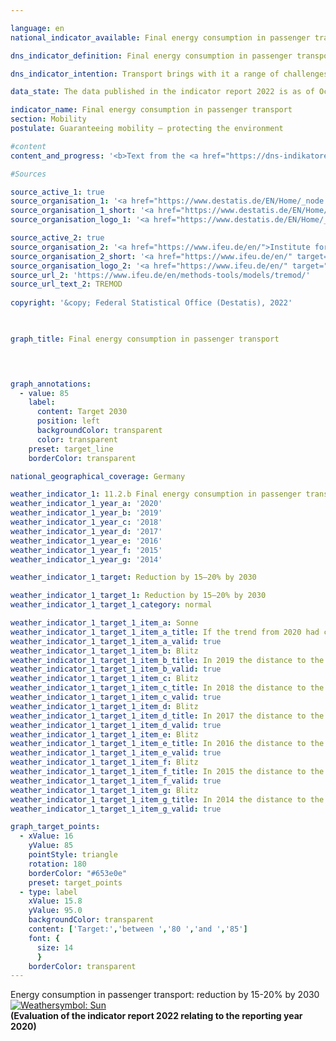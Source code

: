 ```yaml
---

language: en    
national_indicator_available: Final energy consumption in passenger transport    

dns_indicator_definition: Final energy consumption in passenger transport represents energy consumption due to the carriage of people by rail, by air and by road (public and private transport) within Germany.    

dns_indicator_intention: Transport brings with it a range of challenges. For instance, noise and air pollution impair quality of life, especially in cities, and traffic-related emissions contribute to climate change. The emission of harmful greenhouse gases is linked to the energy consumed for transport purposes.<br>The aim is to reduce final energy consumption in passenger transport by 15&nbsp;to 20% by 2030.    

data_state: The data published in the indicator report 2022 is as of Oct 31 2022. The data shown on this platform is updated regularly, so that more current data may be available online than published in the <a href="https://dns-indikatoren.de/assets/publications/reports/en/2022.pdf">indicator report 2022</a>.    

indicator_name: Final energy consumption in passenger transport    
section: Mobility    
postulate: Guaranteeing mobility – protecting the environment    

#content     
content_and_progress: '<b>Text from the <a href="https://dns-indikatoren.de/assets/publications/reports/en/2021.pdf">Indicator Report 2021&nbsp;</a></b><br><br>The data regarding domestic final energy consumption originates from the <abbr title="Transport Emission Estimation Model">TREMOD</abbr> (Transport Emissions Estimation Model) database at the Institute for Energy and Environmental Research. <abbr title="Transport Emission Estimation Model">TREMOD</abbr> is a model for evaluating transport emissions. The data record fuel consumption associated with passenger transport within Germany, irrespective of where refuelling takes place (in accordance with the principle of actual final consumption). “Final energy” refers to that part of the total energy used that is directly consumed in transport, so it excludes conversion losses that arise during the production of fuels as well as any pipeline losses that may occur.<br><br>The volume of passenger transport is expressed in terms of the number of passenger-kilometres travelled. Provided by <abbr title="Transport Emission Estimation Model">TREMOD</abbr>, this figure is used to calculate the specific level of energy consumption in this sector. In the aviation statistics, only domestic flights are taken into account. International flights departing from or landing in German territory are not counted. Nor is waterborne passenger transport included.<br><br>Some 30.1% of overall final energy consumption can be attributed to transport. Of this, more than 70% is accounted for by passenger transport. Savings in final energy consumption in passenger transport therefore have a marked effect on total energy consumption in Germany. The number of passenger-kilometres provides information about the extent to which transport intensity or the distance per transported tonne changes. In addition to final energy consumption, the indicator also examines energy efficiency in passenger transport, measured in terms of energy consumption per passenger-kilometre.<br><br>Final energy consumption in passenger transport decreased by a total of 0.9% between 2005&nbsp;and 2018. However, analysis of progress since 2008&nbsp;reveals that the indicator value increased by 1.1%, meaning that final energy consumption in passenger transport is developing contrary to the target set in the German Sustainable Development Strategy.<br><br>Although the number of passenger-kilometres covered increased by 9.0% between 2005&nbsp;and 2018, energy consumption with reference to all forms of transport fell by 9.1% to 1.49&nbsp;megajoules per passenger-kilometre during the same period. This indicates a notable increase in efficiency in passenger transport. A particularly large share of the efficiency gain can be attributed to the railways. The number of passenger-kilometres travelled by rail rose by 25.3%, while final energy consumption was reduced by 8.9%. This equates to a 27.3% increase in efficiency. A significant increase in efficiency was also achieved in aviation, with a 17.1% rise compared with 2005. Road transport registered a slight gain in efficiency of 7.4% recently, thanks to a rise in passenger-kilometres, even though final energy consumption remained almost constant (-0.5%).<br><br>Private motorised transport by car or two-wheeled vehicle accounted for 81.4% of total passenger transport volumes in 2018. Its share in 2017&nbsp;was 81.6%. It can be subdivided into various categories. In 2017&nbsp;(more recent figures not yet available), work-related transport, <abbr title="that is to say (id est)">i.e.</abbr> commuter traffic and business travel, accounted for the largest share, at 39.2%, followed by recreational transport at 29.5%. Travel for shopping accounted for 17.1%. These purpose-based categories of transport have developed differently since 2005. Work-related travel in particularly has increased significantly (+30.0%), while journeys for recreation or shopping have declined (-11.4% and -2.7% respectively).'    

#Sources    

source_active_1: true
source_organisation_1: '<a href="https://www.destatis.de/EN/Home/_node.html">Federal Statistical Office</a>'
source_organisation_1_short: '<a href="https://www.destatis.de/EN/Home/_node.html" target="_blank">Federal Statistical Office</a>'
source_organisation_logo_1: '<a href="https://www.destatis.de/EN/Home/_node.html" target="_blank"><img src="https://dnsUpgradeEnvironment.github.io/dns-indicators/public/OrgImgEn/destatis.png" alt="Federal Statistical Office" title=" Click here to visit the homepage of the organizationFederal Statistical Office" style="height:60px; width:148px; border: transparent"/></a>'

source_active_2: true
source_organisation_2: '<a href="https://www.ifeu.de/en/">Institute for Energy and Environmental Research</a>'
source_organisation_2_short: '<a href="https://www.ifeu.de/en/" target="_blank">Institute for Energy and Environmental Research</a>'
source_organisation_logo_2: '<a href="https://www.ifeu.de/en/" target="_blank"><img src="https://dnsUpgradeEnvironment.github.io/dns-indicators/public/OrgImgEn/ifeu.png" alt="Institute for Energy and Environmental Research" title=" Click here to visit the homepage of the organizationInstitute for Energy and Environmental Research" style="height:60px; width:148px; border: transparent"/></a>'
source_url_2: 'https://www.ifeu.de/en/methods-tools/models/tremod/'
source_url_text_2: TREMOD
    
copyright: '&copy; Federal Statistical Office (Destatis), 2022'    

    

graph_title: Final energy consumption in passenger transport    

    


graph_annotations:
  - value: 85
    label:
      content: Target 2030
      position: left
      backgroundColor: transparent
      color: transparent
    preset: target_line
    borderColor: transparent        

national_geographical_coverage: Germany    

weather_indicator_1: 11.2.b Final energy consumption in passenger transport
weather_indicator_1_year_a: '2020'
weather_indicator_1_year_b: '2019'
weather_indicator_1_year_c: '2018'
weather_indicator_1_year_d: '2017'
weather_indicator_1_year_e: '2016'
weather_indicator_1_year_f: '2015'
weather_indicator_1_year_g: '2014'

weather_indicator_1_target: Reduction by 15–20% by 2030

weather_indicator_1_target_1: Reduction by 15–20% by 2030
weather_indicator_1_target_1_category: normal

weather_indicator_1_target_1_item_a: Sonne
weather_indicator_1_target_1_item_a_title: If the trend from 2020 had continued, the target value would have been reached or missed by less than 5% of the difference between the target value and the value at that time.
weather_indicator_1_target_1_item_a_valid: true
weather_indicator_1_target_1_item_b: Blitz
weather_indicator_1_target_1_item_b_title: In 2019 the distance to the target was constantly high or had increased. Thus, the indicator did not develop in the desired direction.
weather_indicator_1_target_1_item_b_valid: true
weather_indicator_1_target_1_item_c: Blitz
weather_indicator_1_target_1_item_c_title: In 2018 the distance to the target was constantly high or had increased. Thus, the indicator did not develop in the desired direction.
weather_indicator_1_target_1_item_c_valid: true
weather_indicator_1_target_1_item_d: Blitz
weather_indicator_1_target_1_item_d_title: In 2017 the distance to the target was constantly high or had increased. Thus, the indicator did not develop in the desired direction.
weather_indicator_1_target_1_item_d_valid: true
weather_indicator_1_target_1_item_e: Blitz
weather_indicator_1_target_1_item_e_title: In 2016 the distance to the target was constantly high or had increased. Thus, the indicator did not develop in the desired direction.
weather_indicator_1_target_1_item_e_valid: true
weather_indicator_1_target_1_item_f: Blitz
weather_indicator_1_target_1_item_f_title: In 2015 the distance to the target was constantly high or had increased. Thus, the indicator did not develop in the desired direction.
weather_indicator_1_target_1_item_f_valid: true
weather_indicator_1_target_1_item_g: Blitz
weather_indicator_1_target_1_item_g_title: In 2014 the distance to the target was constantly high or had increased. Thus, the indicator did not develop in the desired direction.
weather_indicator_1_target_1_item_g_valid: true    

graph_target_points:
  - xValue: 16
    yValue: 85
    pointStyle: triangle
    rotation: 180
    borderColor: "#653e0e"
    preset: target_points
  - type: label
    xValue: 15.8
    yValue: 95.0
    backgroundColor: transparent
    content: ['Target:','between ','80 ','and ','85']
    font: {
      size: 14
      }
    borderColor: transparent    
---
```



<div>
  <div class="my-header">
    <label class="default">Energy consumption in passenger transport: reduction by 15-20% by 2030
      <a href="https://dnsUpgradeEnvironment.github.io/dns-indicators/en/status"><img src="https://g205sdgs.github.io/sdg-indicators/public/Wettersymbole/Sonne.png" title="If the trend from 2020 had continued, the target value would have been reached or missed by less than 5% of the difference between the target value and the value at that time." alt="Weathersymbol: Sun"/>
      </a>
    </label>
  </div>
</div>
<div class="my-header-note">
  <label class="default"><b>(Evaluation of the indicator report 2022 relating to the reporting year 2020)
  </b></label>
</div>